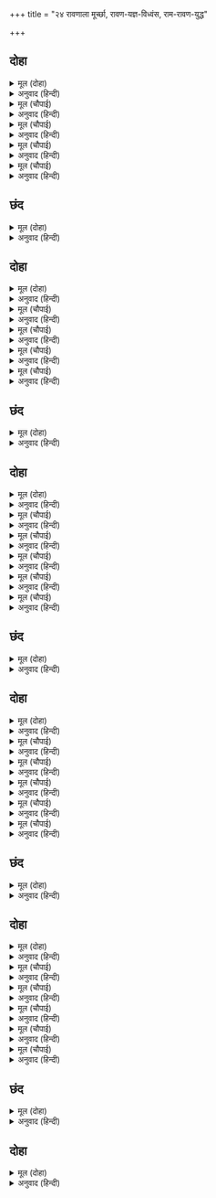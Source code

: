 +++
title = "२४ रावणाला मूर्च्छा, रावण-यज्ञ-विध्वंस, राम-रावण-युद्ध"

+++


## दोहा


<details><summary>मूल (दोहा)</summary>

देखि पवनसुत धायउ बोलत बचन कठोर।  
आवत कपिहि हन्यो तेहिं मुष्टि प्रहार प्रघोर॥ ८३॥
</details>

<details><summary>अनुवाद (हिन्दी)</summary>

हे पाहून पवनपुत्र हनुमान त्याला दटावीत त्याच्यावर धावला. हनुमान येताच रावणाने त्याला अत्यंत भयंकर ठोसा मारला.॥ ८३॥
</details>

<details><summary>मूल (चौपाई)</summary>

जानु टेकि कपि भूमि न गिरा।  
उठा सँभारि बहुत रिस भरा॥  
मुठिका एक ताहि कपि मारा।  
परेउ सैल जनु बज्र प्रहारा॥
</details>

<details><summary>अनुवाद (हिन्दी)</summary>

हनुमान गुडघे टेकून बसला. जमिनीवर पडला नाही आणि मग तोल सांभाळून रागाने उठला. हनुमानाने रावणाला एक ठोसा मारला. तेव्हा वज्राच्या माऱ्यामुळे पर्वत खाली कोसळावा, त्याप्रमाणे रावण खाली पडला.॥ १॥
</details>

<details><summary>मूल (चौपाई)</summary>

मुरुछा गै बहोरि सो जागा।  
कपि बल बिपुल सराहन लागा॥  
धिग धिग मम पौरुष धिग मोही।  
जौं तैं जिअत रहेसि सुरद्रोही॥
</details>

<details><summary>अनुवाद (हिन्दी)</summary>

मूर्च्छा दूर झाल्यावर रावण जागा झाला आणि हनुमानाच्या मोठॺा बळाची प्रशंसा करू लागला. मग हनुमान म्हणाला, ‘माझ्या पौरुषाचा धिक्कार असो आणि माझाही धिक्कार असो. कारण हे देवद्रोह्या, तू अजुनी जिवंत राहिला आहेस.’॥ २॥
</details>

<details><summary>मूल (चौपाई)</summary>

असकहि लछिमन कहुँ कपि ल्यायो।  
देखि दसानन बिसमय पायो॥  
कह रघुबीर समुझु जियँ भ्राता।  
तुम्ह कृतांत भच्छक सुर त्राता॥
</details>

<details><summary>अनुवाद (हिन्दी)</summary>

असे म्हणून आणि लक्ष्मणास उचलून हनुमान श्रीरघुनाथांजवळ घेऊन गेला. हे पाहून रावणाला आश्चर्य वाटले. श्रीरघुवीर लक्ष्मणाला म्हणाले,‘हे बंधू, लक्षात ठेव की, तू काळाचाही भक्षक आणि देवांचा रक्षक आहेस.’॥ ३॥
</details>

<details><summary>मूल (चौपाई)</summary>

सुनत बचन उठि बैठ कृपाला।  
गई गगन सो सकति कराला॥  
पुनि कोदंड बान गहि धाए।  
रिपु सन्मुख अति आतुर आए॥
</details>

<details><summary>अनुवाद (हिन्दी)</summary>

हे ऐकताच कृपाळू लक्ष्मण उठून बसला. ती कराल शक्ती आकाशात निघून गेली. लक्ष्मण पुन्हा धनुष्यबाण घेऊन धावला आणि लगबगीने शत्रूसमोर उभा ठाकला.॥ ४॥
</details>

## छंद


<details><summary>मूल (दोहा)</summary>

आतुर बहोरि बिभंजि स्यंदन सूत हति ब्याकुल कियो।  
गिरॺो धरनि दसकंधर बिकलतर बान सत बेध्यो हियो॥  
सारथी दूसर घालि रथ तेहि तुरत लंका लै गयो।  
रघुबीर बंधु प्रताप पुंज बहोरि प्रभु चरनन्हि नयो॥
</details>

<details><summary>अनुवाद (हिन्दी)</summary>

मग त्याने मोठॺा झपाटॺाने रावणाच्या रथाचा चुराडा केला आणि सारथ्याला मारून रावणाला व्याकूळ करून सोडले. शंभर बाणांनी त्याचे हृदय वेधले गेले होते. त्यामुळे रावण अत्यंत व्याकूळ होऊन खाली पडला. तेव्हा दुसऱ्या सारथ्याने त्याला रथात घालून पटकन लंकेत नेले. प्रतापाचा समूह असलेल्या श्रीरघुवीरांचा भाऊ लक्ष्मण परत येऊन प्रभूंच्या पाया पडला.
</details>

## दोहा


<details><summary>मूल (दोहा)</summary>

उहाँ दसानन जागि करि करै लाग कछु जग्य।  
राम बिरोध बिजय चह सठ हठ बस अति अग्य॥ ८४॥
</details>

<details><summary>अनुवाद (हिन्दी)</summary>

तिकडे लंकेत रावण मूर्च्छेतून जागा झाल्यावर एक यज्ञ करू लागला. तो मूर्ख आणि अत्यंत अज्ञानी हट्टाने श्रीरामांशी वैर धरून विजय प्राप्त करू इच्छित होता.॥ ८४॥
</details>

<details><summary>मूल (चौपाई)</summary>

इहाँ बिभीषन सब सुधि पाई।  
सपदि जाइ रघुपतिहि सुनाई॥  
नाथ करइ रावन एक जागा।  
सिद्ध भएँ नहिं मरिहि अभागा॥
</details>

<details><summary>अनुवाद (हिन्दी)</summary>

ही वार्ता इकडे बिभीषणाला मिळाली आणि लगेच जाऊन त्याने श्रीरघुनाथांना सांगितले की, ‘हे नाथ, रावण एक यज्ञ करीत आहे. तो पूर्ण झाल्यास तो अभागी सहजपणे मरणार नाही.॥ १॥
</details>

<details><summary>मूल (चौपाई)</summary>

पठवहु नाथ बेगि भट बंदर।  
करहिं बिधंस आव दसकंधर॥  
प्रात होत प्रभु सुभट पठाए।  
हनुमदादि अंगद सब धाए॥
</details>

<details><summary>अनुवाद (हिन्दी)</summary>

हे नाथ, ताबडतोब वानर योद्धॺांना पाठवा. यज्ञाचा विध्वंस त्यांनी करावा, त्यामुळे रावण युद्धासाठी येईल. प्रातःकाळ होताच प्रभूंनी वीर योद्ध्यांना पाठविले. हनुमान व अंगद इत्यादी प्रमुख वीर पुढे धावले.॥ २॥
</details>

<details><summary>मूल (चौपाई)</summary>

कौतुक कूदि चढ़े कपि लंका।  
पैठे रावन भवन असंका॥  
जग्य करत जबहीं सो देखा।  
सकल कपिन्ह भा क्रोध बिसेषा॥
</details>

<details><summary>अनुवाद (हिन्दी)</summary>

वानर सहजगत्या उडॺा मारून लंकेवर चढले आणि निर्भय रावणाच्या महालात घुसले. रावणाला यज्ञ करीत असलेला पाहून सर्व वानरांना फार राग आला.॥ ३॥
</details>

<details><summary>मूल (चौपाई)</summary>

रन ते निलज भाजि गृह आवा।  
इहाँ आइ बक ध्यान लगावा॥  
अस कहि अंगद मारा लाता।  
चितव न सठ स्वारथ मन राता॥
</details>

<details><summary>अनुवाद (हिन्दी)</summary>

ते म्हणाले, ‘अरे निलाजऱ्या, रणभूमीतून घरी पळून आलास आणि येथे येऊन बगळ्यासारखे ध्यान करीत बसला आहेस?’ असे म्हणून अंगदाने लाथ मारली. परंतु त्याने तिकडे लक्ष दिले नाही. त्या दुष्टाचे मन स्वार्थामध्ये मग्न झाले होते.॥ ४॥
</details>

## छंद


<details><summary>मूल (दोहा)</summary>

नहिं चितव जब करि कोप कपि गहि दसन लातन्ह मारहीं।  
धरि केस नारि निकारि बाहेर तेऽतिदीन पुकारहीं॥  
तब उठेउ क्रुद्ध कृतांत सम गहि चरन बानर डारई।  
एहि बीच कपिन्ह बिधंस कृत मख देखि मन महुँ हारई॥
</details>

<details><summary>अनुवाद (हिन्दी)</summary>

जेव्हा त्याने पाहिले नाही, तेव्हा वानर क्रोधाने त्याला दातांनी चावून लाथांनी मारू लागले. त्यांनी स्त्रियांचे केस पकडून त्यांना घराबाहेर फरफटत आणले. त्या अत्यंत दीनवाण्या होऊन रडू लागल्या. तेव्हा रावण कालासारखा क्रुद्ध होऊन उठला आणि वानरांचे पाय पकडून त्यांना आपटू लागला. एवढॺा वेळात वानरांनी यज्ञाचा विध्वंस करून टाकला. हे पाहून रावण मनातून निराश झाला.
</details>

## दोहा


<details><summary>मूल (दोहा)</summary>

जग्य बिधंसि कुसल कपि आए रघुपति पास।  
चलेउ निसाचर क्रुद्ध होइ त्यागि जिवन कै आस॥ ८५॥
</details>

<details><summary>अनुवाद (हिन्दी)</summary>

यज्ञाचा विध्वंस करून सर्व रणकुशल वानर श्रीरघुनाथां जवळआले. तेव्हा रावणाने जीवनाची आशा सोडली आणि तो क्रुद्ध होऊन निघाला.॥ ८५॥
</details>

<details><summary>मूल (चौपाई)</summary>

चलत होहिं अति असुभ भयंकर।  
बैठहिं गीध उड़ाइ सिरन्ह पर॥  
भयउ कालबस काहु न माना।  
कहेसि बजावहु जुद्ध निसाना॥
</details>

<details><summary>अनुवाद (हिन्दी)</summary>

जाते वेळी अत्यंत अपशकुन होऊ लागले. गिधाडे उठून त्याच्या डोक्यांवर फिरू लागली. परंतु तो आता काळाच्या जबडॺात होता, त्यामुळे तो कोणताही अपशकुन मानत नव्हता. तो म्हणाला, ‘युद्धाचा डंका वाजवा.’॥ १॥
</details>

<details><summary>मूल (चौपाई)</summary>

चली तमीचर अनी अपारा।  
बहु गज रथ पदाति असवारा॥  
प्रभु सन्मुख धाए खल कैसें।  
सलभ समूह अनल कहँ जैसें॥
</details>

<details><summary>अनुवाद (हिन्दी)</summary>

निशाचरांची अपार सेना निघाली. त्यामध्ये पुष्कळसे हत्ती, रथ, घोडेस्वार आणि पायदळ होते. ते दुष्ट प्रभूंसमोर असे धावून गेले की, ज्याप्रमाणे पतंगांचे थवे मरण्यासाठी अग्नीवर धाव घेतात.॥ २॥
</details>

<details><summary>मूल (चौपाई)</summary>

इहाँ देवतन्ह अस्तुति कीन्ही।  
दारुन बिपति हमहि एहिं दीन्ही॥  
अब जनि राम खेलावहु एही।  
अतिसय दुखित होति बैदेही॥
</details>

<details><summary>अनुवाद (हिन्दी)</summary>

इकडे देव स्तुती करू लागले की, ‘हे श्रीराम, याने आम्हांला भीषणदुःख दिले आहे. आता याला खेळवत बसू नका. जानकी फारच दुःखी आहे.’॥ ३॥
</details>

<details><summary>मूल (चौपाई)</summary>

देव बचन सुनि प्रभु मुसुकाना।  
उठि रघुबीर सुधारे बाना॥  
जटा जूट दृढ़ बाँधें माथे।  
सोहहिं सुमन बीच बिच गाथे॥
</details>

<details><summary>अनुवाद (हिन्दी)</summary>

देवांचे बोलणे ऐकून प्रभू हसले. मग श्रीरघुवीरांनी उठून बाण सज्ज केले. मस्तकावरील जटांचा मुकुट चांगल्याप्रकारे बांधला. त्यामध्ये अधूनमधून माळलेली फुले शोभून दिसत होती.॥ ४॥
</details>

<details><summary>मूल (चौपाई)</summary>

अरुन नयन बारिद तनु स्यामा।  
अखिल लोक लोचनाभिरामा॥  
कटितट परिकर कस्यो निषंगा।  
कर कोदंड कठिन सारंगा॥
</details>

<details><summary>अनुवाद (हिन्दी)</summary>

ते लालसर नेत्र आणि मेघासारख्या श्याम शरीराचे आणि संपूर्ण लोकांना नेत्रांचा आनंद देणारे होते. प्रभूंनी शेला कमरेला बांधला, त्यात भाता खोचला, अणि हातात कठीण शार्ङ्ग धनुष्य घेतले. ॥ ५॥
</details>

## छंद


<details><summary>मूल (दोहा)</summary>

सारंग कर सुंदर निषंग सिलीमुखाकर कटि कस्यो।  
भुजदंड पीन मनोहरायत उर धरासुर पद लस्यो॥  
कह दास तुलसी जबहिं प्रभु सर चाप कर फेरन लगे।  
ब्रह्मांड दिग्गज कमठ अहि महि सिंधु भूधर डगमगे॥
</details>

<details><summary>अनुवाद (हिन्दी)</summary>

प्रभूंनी हातात शार्ङ्ग धनुष्य घेऊन कमरेला अक्षय बाणांचा सुंदर भाता बांधला. त्यांचे भुजदंड पुष्ट होते आणि मनोहर विशाल छातीवर भृगू ऋषींचे चरण शोभत होते. तुलसीदास म्हणतात, प्रभू धनुष्यबाण हातात घेऊन फिरवू लागताच ब्रह्मांड, दिग्गज, कूर्म, शेष, पृथ्वी, समुद्र आणि पर्वत डगमगू लागले.
</details>

## दोहा


<details><summary>मूल (दोहा)</summary>

सोभा देखि हरषि सुर बरषहिं सुमन अपार।  
जय जय जय करुनानिधि छबि बल गुन आगार॥ ८६॥
</details>

<details><summary>अनुवाद (हिन्दी)</summary>

भगवंतांची शोभा पाहून देव आनंदित होऊन अपार फुलांचा वर्षाव करू लागले आणि ‘शोभा, शक्ती आणि गुणांचे धाम असलेल्या करुणानिधान प्रभूंचा विजय असो, विजय असो, विजय असो,’ असा घोष करू लागले.॥ ८६॥
</details>

<details><summary>मूल (चौपाई)</summary>

एहीं बीच निसाचर अनी।  
कसमसात आई अति घनी॥  
देखि चले सन्मुख कपि भट्टा।  
प्रलयकाल के जनु घन घट्टा॥
</details>

<details><summary>अनुवाद (हिन्दी)</summary>

एवढॺात निशाचरांची अत्यंत विपुल सेना युद्धाच्या आवेशात आली. ती पाहून वानर योद्धे अशा प्रकारे समोर निघाले, जसे प्रलयकालातील मेघांचे समूह.॥ १॥
</details>

<details><summary>मूल (चौपाई)</summary>

बहु कृपान तरवारि चमंकहिं।  
जनु दहँ दिसि दामिनीं दमंकहिं॥  
गज रथ तुरग चिकार कठोरा।  
गर्जहिं मनहुँ बलाहक घोरा॥
</details>

<details><summary>अनुवाद (हिन्दी)</summary>

अनेक कृपाणे आणि तलवारी चमकत होत्या. वाटे, दाही दिशांना विजा चमकत आहेत. हत्ती, घोडे भयंकर चीत्कार करीत होते. रथांचा गडगडाट चालू होता. असे वाटे की, जणू मेघ भयंकर गर्जना करीत आहेत.॥ २॥
</details>

<details><summary>मूल (चौपाई)</summary>

कपि लंगूर बिपुल नभ छाए।  
मनहुँ इंद्रधनु उए सुहाए॥  
उठइ धूरि मानहुँ जलधारा।  
बान बुंद भै बृष्टि अपारा॥
</details>

<details><summary>अनुवाद (हिन्दी)</summary>

वानरांच्या खूप शेपटॺा आकाशात पसरल्या होत्या. त्या सुंदर इंद्रधनुष्य प्रकटल्याप्रमाणे शोभून दिसत होत्या. जलधारांप्रमाणे धूळ उडत होती आणि बाणरूपी थेंबांची अपार वृष्टी होत होती.॥ ३॥
</details>

<details><summary>मूल (चौपाई)</summary>

दुहुँ दिसि पर्बत करहिं प्रहारा।  
बज्रपात जनु बारहिं बारा॥  
रघुपति कोपि बान झरि लाई।  
घायल भै निसिचर समुदाई॥
</details>

<details><summary>अनुवाद (हिन्दी)</summary>

दोन्ही बाजूंचे योद्धे पर्वतांचा प्रहार करीत होते. जणू वारंवार वज्रपात होत होता. श्रीरघुनाथांनी रागाने बाणांचा वर्षाव केला. त्यामुळे राक्षसांची सेना घायाळ झाली.॥ ४॥
</details>

<details><summary>मूल (चौपाई)</summary>

लागत बान बीर चिक्करहीं।  
घुर्मि घुर्मि जहँ तहँ महि परहीं॥  
स्रवहिं सैल जनु निर्झर भारी।  
सोनित सरि कादर भयकारी॥
</details>

<details><summary>अनुवाद (हिन्दी)</summary>

बाण लागताच वीर चीत्कार करीत होते आणि चक्कर येऊन पृथ्वीवर अस्ताव्यस्त पडत होते. त्यांच्या शरीरांतून रक्त असे वाहात होते की, जणू पर्वतातील मोठॺा झऱ्यांतून पाणी वाहात असावे. अशा प्रकारे भित्र्यांना भीती उत्पन्न करणारी रक्ताची नदी वाहात होती.॥ ५॥
</details>

## छंद


<details><summary>मूल (दोहा)</summary>

कादर भयंकर रुधिर सरिता चली परम अपावनी।  
दोउ कूल दल रथ रेत चक्र अबर्त बहति भयावनी॥  
जलजंतु गज पदचर तुरग खर बिबिध बाहन को गने।  
सर सक्ति तोमर सर्प चाप तरंग चर्म कमठ घने॥
</details>

<details><summary>अनुवाद (हिन्दी)</summary>

भित्र्यांना भीती उत्पन्न करणारी अत्यंत अपवित्र अशी रक्ताची नदी वाहू लागली. दोन्ही पक्ष तिच्या दोन्ही तटांवर होते. रथ हे वाळू होते आणि त्यांची चाके नदीतील भोवरे होते. ती नदी फार भयानक होऊन वाहात होती.हत्ती, पायदळ, घोडे, गाढवे आणि इतर अनेक वाहने हे नदीतील जलजंतू होते. त्यांची गणना कोण करणार? बाण, शक्ती आणि तोमर हे सर्प होते, धनुष्ये ही नदीतील तरंग होते आणि ढाली या पुष्कळशी कासवे होत्या.
</details>

## दोहा


<details><summary>मूल (दोहा)</summary>

बीर परहिं जनु तीर तरु मज्जा बहु बह फेन।  
कादर देखि डरहिं तहँ सुभटन्ह के मन चेन॥ ८७॥
</details>

<details><summary>अनुवाद (हिन्दी)</summary>

वीर पृथ्वीवर असे पडत होते की, जणू नदी किनाऱ्याचे वृक्ष कोसळत होते. खूपशी मज्जा वाहात होती, ती फेस होती. भित्र्यांना ते पाहून भीती वाटत होती, तर उत्तम योद्ध्यांना मनात आनंद वाटत होता.॥ ८७॥
</details>

<details><summary>मूल (चौपाई)</summary>

मज्जहिं भूत पिसाच बेताला।  
प्रमथ महा झोटिंग कराला॥  
काक कंक लै भुजा उड़ाहीं।  
एक ते छीनि एक लै खाहीं॥
</details>

<details><summary>अनुवाद (हिन्दी)</summary>

भूत, पिशाच आणि वेताळ, मोठमोठॺा झिंज्या असलेले भयंकर झोटिंग व शिवगण त्या नदीत स्नान करीत होते. कावळे व घारी या तुटलेल्या भुजा घेऊन उडत होते आणि एक दुसऱ्याकडून हिसकावून घेऊन खात होते.॥ १॥
</details>

<details><summary>मूल (चौपाई)</summary>

एक कहहिं ऐसिउ सौंघाई।  
सठहु तुम्हार दरिद्र न जाई॥  
कहँरत भट घायल तट गिरे।  
जहँ तहँ मनहुँ अर्धजल परे॥
</details>

<details><summary>अनुवाद (हिन्दी)</summary>

कोणी म्हणे, ‘अरे मूर्खांनो, असले स्वस्त चिक्कार मिळते, तरीही तुमचा हावरटपणा जात नाही?’ घायाळ योद्धे किनाऱ्यावर पडून विव्हळत होते. ज्याप्रमाणे मरणाऱ्या व्यक्तीला अर्ध्या पाण्यात ठेवतात, त्याप्रमाणे ते रक्तात पडले होते.॥ २॥
</details>

<details><summary>मूल (चौपाई)</summary>

खैंचहिं गीध आँत तट भए।  
जनु बंसी खेलत चित दए॥  
बहु भट बहहिं चढ़े खग जाहीं।  
जनु नावरि खेलहिं सरि माहीं॥
</details>

<details><summary>अनुवाद (हिन्दी)</summary>

गिधाडे आतडी ओढत होती, जणू मासेमार नदी-तटी लक्षपूर्वक काटा टाकून बसले होते. पुष्कळसे योद्धे वाहून जात होते आणि पक्षी त्यांच्यावर जाऊन बसत होते, जणू ते नदीमध्ये नौका-विहार करीत होते.॥ ३॥
</details>

<details><summary>मूल (चौपाई)</summary>

जोगिनि भरि भरि खप्पर संचहिं।  
भूत पिसाच बधू नभ नंचहिं॥  
भट कपाल करताल बजावहिं।  
चामुंडा नाना बिधि गावहिं॥
</details>

<details><summary>अनुवाद (हिन्दी)</summary>

योगिनी कवटॺांमध्ये रक्त जमा करीत होत्या. भूत-पिशाचांच्या बायका आकाशात नाचत होत्या. चामुंडा योद्ध्यांच्या कवटॺा घेऊन वाजवीत होत्या आणि नाना प्रकारे गात होत्या.॥ ४॥
</details>

<details><summary>मूल (चौपाई)</summary>

जंबुक निकर कटक्कट कट्टहिं।  
खाहिं हुआहिं अघाहिं दपट्टहिं॥  
कोटिन्ह रुंड मुंड बिनु डोल्लहिं।  
सीस परे महि जय जय बोल्लहिं॥
</details>

<details><summary>अनुवाद (हिन्दी)</summary>

कोल्ह्यांचे कळप कटकट असा आवाज करीत, मुडद्यांचे लचके तोडून खात होते व कोल्हे कुई करीत होते आणि पोट भरल्यावर एकमेकांवर गुरगुरत होते. कोटॺावधी धडे शिरांविना फिरत होती आणि पृथ्वीवर पडलेली मुंडकी ‘जय जय’ म्हणत होती.॥ ५॥
</details>

## छंद


<details><summary>मूल (दोहा)</summary>

बोल्लहिं जो जय जय मुंड रुंड प्रचंड सिर बिनु धावहीं।  
खप्परिन्ह खग्ग अलुज्झि जुज्झहिं सुभट भटन्ह ढहावहीं॥  
बानर निसाचर निकर मर्दहिं राम बल दर्पित भए।  
संग्राम अंगन सुभट सोवहिं राम सर निकरन्हि हए॥
</details>

<details><summary>अनुवाद (हिन्दी)</summary>

मुंडकी जयजय बोलत होती आणि प्रचंड धडे शिराविना धावत होती. पक्षी कवटॺांसाठी परस्पर लढत व मरत होते. चांगले योद्धे दुसऱ्या योद्ध्यांना खाली पाडत होते, श्रीरामांच्या बळावर गर्व करणारे वानर राक्षसांच्या झुंडी चिरडून टाकत होते. श्रीरामांच्या बाणांच्या माऱ्याने मेलेले योद्धे रणभूमीत चिरनिद्रा घेत होते.
</details>

## दोहा


<details><summary>मूल (दोहा)</summary>

रावन हृदयँ बिचारा भा निसिचर संघार।  
मैं अकेल कपि भालु बहु माया करौं अपार॥ ८८॥
</details>

<details><summary>अनुवाद (हिन्दी)</summary>

रावणाने विचार केला की, राक्षसांचा नाश झाला आहे आणि मी एकटा उरलो आहे. वानर व अस्वले खूप आहेत, म्हणून आपण आता मोठी माया करावी.॥ ८८॥
</details>
